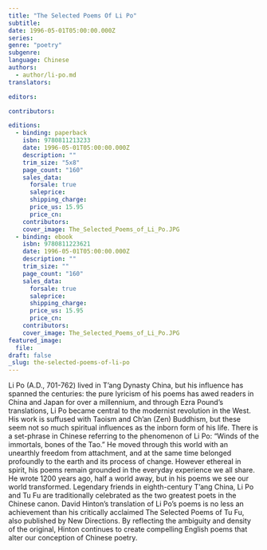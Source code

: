 ```yaml
---
title: "The Selected Poems Of Li Po"
subtitle:
date: 1996-05-01T05:00:00.000Z
series:
genre: "poetry"
subgenre:
language: Chinese
authors:
  - author/li-po.md
translators:

editors:

contributors:

editions:
  - binding: paperback
    isbn: 9780811213233
    date: 1996-05-01T05:00:00.000Z
    description: ""
    trim_size: "5x8"
    page_count: "160"
    sales_data:
      forsale: true
      saleprice:
      shipping_charge:
      price_us: 15.95
      price_cn:
    contributors:
    cover_image: The_Selected_Poems_of_Li_Po.JPG
  - binding: ebook
    isbn: 9780811223621
    date: 1996-05-01T05:00:00.000Z
    description: ""
    trim_size: ""
    page_count: "160"
    sales_data:
      forsale: true
      saleprice:
      shipping_charge:
      price_us: 15.95
      price_cn:
    contributors:
    cover_image: The_Selected_Poems_of_Li_Po.JPG
featured_image:
  file:
draft: false
_slug: the-selected-poems-of-li-po
---
```


Li Po (A.D., 701-762) lived in T’ang Dynasty China, but his influence has spanned the centuries: the pure lyricism of his poems has awed readers in China and Japan for over a millennium, and through Ezra Pound’s translations, Li Po became central to the modernist revolution in the West. His work is suffused with Taoism and Ch’an (Zen) Buddhism, but these seem not so much spiritual influences as the inborn form of his life. There is a set-phrase in Chinese referring to the phenomenon of Li Po: “Winds of the immortals, bones of the Tao.” He moved through this world with an unearthly freedom from attachment, and at the same time belonged profoundly to the earth and its process of change. However ethereal in spirit, his poems remain grounded in the everyday experience we all share. He wrote 1200 years ago, half a world away, but in his poems we see our world transformed. Legendary friends in eighth-century T’ang China, Li Po and Tu Fu are traditionally celebrated as the two greatest poets in the Chinese canon. David Hinton’s translation of Li Po’s poems is no less an achievement than his critically acclaimed The Selected Poems of Tu Fu, also published by New Directions. By reflecting the ambiguity and density of the original, Hinton continues to create compelling English poems that alter our conception of Chinese poetry.

